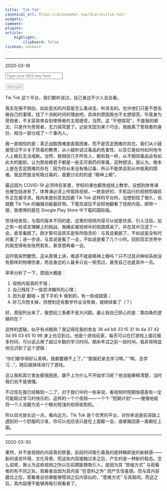```yaml
---
title: 'Tik Tok'
canonical_url: https://duinomaker.top/diaries/tik-tok/
widgets:
comment:
plugins:
article:
    highlight:
        clipboard: false
license: noshare
---
```


---

<span class="mono">2020-03-18</span>

<script src="https://cdnjs.cloudflare.com/ajax/libs/crypto-js/4.0.0/crypto-js.min.js" defer></script>
<script src="/js/decrypt.js" defer></script>
<div class="field has-addons">
<p class="control has-icons-left">
    <input id="password" class="input" type="password" maxlength="16" placeholder="Type your AES key here" digest="e83879cd6fbd119cd9f3323c1ae63dbd1059802d922b15099f8b289bf15c86a3">
    <span class="icon is-small is-left">
        <i class="fas fa-lock"></i>
    </span>
</p>
<p class="control">
    <button id="decrypt" class="button" onclick="decryptAll()" disabled>decrypt</button>
</p>
</div>

Tik Tok 这个平台，我们都听说过，自己身边不少人会去看。

我实在搞不明白，如此低劣的内容是怎么看进去、听进去的。也许他们只是不想去做自己的事情，找了个消耗时间的理由吧。具体的原因我也不太想探究，毕竟身为旁观者，不太容易体会到使用者的主观感受。当然，这 “不想探究”，不是我的做法，只是作为旁观者，无力探究罢了。近些天因为某个巧合，我脱离了旁观者的身份，相当一部分成了一个事内人。

我一直相信的是：真正战胜困难是直面困难，而不是否定困难的存在。我们从小就接受过不少关于禁毒的教育，从小就听说过毒品的危害性、以及它是如何如何地令人上瘾后无法戒断。当然，我相信几乎所有人，都和我一样，从不相信毒品会有如此大的能耐，认为那些瘾君子都是一些无可救药的笨蛋。这种想法，我认为，根本上是在否定困难的存在：因为你从来没有吸过毒，所以不能体会到从中脱离的困难。我显然是没有吸过毒的，我要讨论的的是 “精神上瘾”。

最近因为 COVID-19 必须待在家里，学校的课也都改成线上教学。没想到体育课也被包括进来了。体育课必须上传锻炼视频，一款良好的、手机运行的视频剪辑软件正在被寻求。我向来是刻意去回避 Tik Tok 这样的平台的，没想到找了很久，也就数 Tik Tok 的编辑功能最好用。下载完成后不自知地翻看了视频内容，顺带一提，我使用的是在 Google Play Store 中下载的国际版。

惊讶地发现，与国内版本不同的是，这里的视频内容可以说是优良、引人注目。加之有一些语言理解上的挑战，我确实被视频中的氛围感染了。并在其中沉浸了一会，直至看腻了。刚才那句话其实是有所隐含的：与其说看腻了，不如说是没有时间看了；进一步说，与其说是看了一会，不如说是看了几个小时。回到现实世界中的我觉得有些怅然若失，甚至想再看一会。

这时我突然醒悟，这从原理上讲，难道不就是精神上瘾吗？只不过其对神经系统没有那样的物理伤害，而且身边的人最多只会一笑而过，甚至自己也是其中一员。

草草分析了一下，原因大概是：

1. 视频内容真的不错；
2. 自己残存了一些崇洋媚外的心理；
3. 因为是 翻墙 + 拔下手机卡 做到的，有一些成就感；
4. 好几次想关掉，但想到还有数学作业没有做，就继续看了（？）

好，原因列出来了，我想前三条都不是大问题。最让我自己担心的是：第四条的逻辑何在？

这样的逻辑，似乎有点眼熟？我记得在我的舍友 <span class="encrypted" iv="yNXaIFTxTUjWrz7M">36 e4 b6 33 f5 31 1b 4a 37 42 3d 95 03 65 10 98</span> 身上也见到过。他是个游戏玩家，每天可以在打游戏上面花极多时间，可以说占用了超过半数的学习时间。期末考试之前一段时间，我非常明显地见识到了这个逻辑：

“你们都学得好认真啊，我都要跟不上了。”
“那就赶紧去学习啊。”
“唉，去学习...”，随后就继续进行了游戏。

这让我和其它舍友都很困惑，跟不上为什么不开始学习呢？他没能解释清楚，当时我们也不是很懂。

不过现在我已经略知一二了，对于我们中的一些来说，看视频的短期快感是有一定可能超过学习的快乐的。这样的一个个视频——一个个 “短期计划”——慢慢地就将一个人消磨为另一个眼光短浅的视频收割机。

所以目光放长远一点，看向远方。Tik Tok 是个优秀的平台，对你来说是前进路上遇到的一个舒服的沙发，你可以也应该只是在上面歇一会，或者搬回家一直躺在上面。

---

<span class="mono">2020-03-30</span>

果然，并不是视频的内容真的质量，前段时间吸引着我的是转瞬即逝的新鲜感——新的语言环境、文化背景。而这些内容接触过多之后，产生的是一种新的稳态。怎么说呢，我认为这些视频之所以在前期能够吸引人，是因为其 “思维方式” 与观看者的有不同之处，观看者会因为其内容 “在意料之外” 而产生惊喜感。而与其内容磨合之后，观看者会仿佛能够预测之后内容似的，“思维方式” 与其趋同。而这之后，其内容便不能够再吸引观看者了。